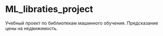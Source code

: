 # ML_libraties_project
Учебный проект по библиотекам машинного обучения. Предсказание цены на недвижимость.
